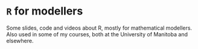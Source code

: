 # `R` for modellers
Some slides, code and videos about R, mostly for mathematical modellers. Also used in some of my courses, both at the University of Manitoba and elsewhere.
